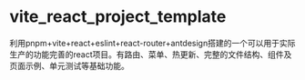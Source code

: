 # vite_react_project_template
利用pnpm+vite+react+eslint+react-router+antdesign搭建的一个可以用于实际生产的功能完善的react项目。有路由、菜单、热更新、完整的文件结构、组件及页面示例、单元测试等基础功能。
